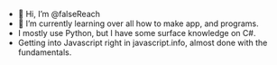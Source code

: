 - 👋 Hi, I’m @falseReach
- 🌱 I’m currently learning over all how to make app, and programs.
-    I mostly use Python, but I have some surface knowledge on C#.
-    Getting into Javascript right in javascript.info, almost done with the fundamentals.
<!---

--->

